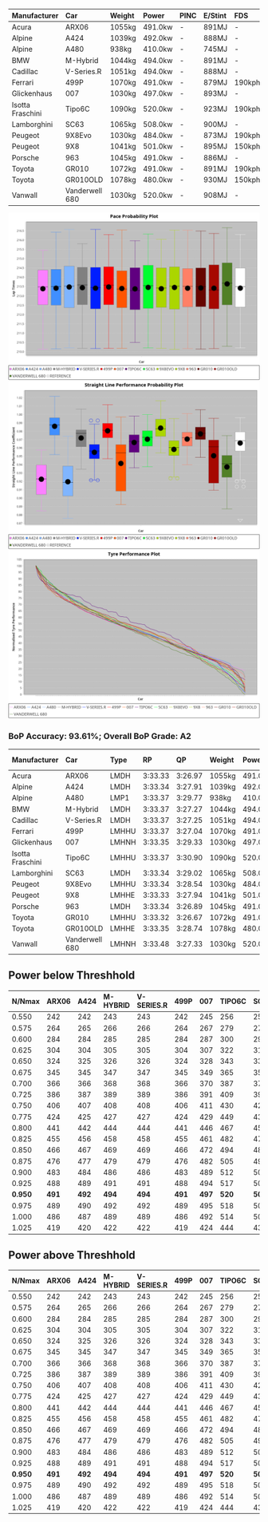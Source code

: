 | Manufacturer     | Car            | Weight | Power   | PINC    | E/Stint | FDS     |
|:-|:-|:-|:-|:-|:-|:-|
| Acura            | ARX06          | 1055kg | 491.0kw |    -    | 891MJ   |    -    |
| Alpine           | A424           | 1039kg | 492.0kw |    -    | 888MJ   |    -    |
| Alpine           | A480           | 938kg  | 410.0kw |    -    | 745MJ   |    -    |
| BMW              | M-Hybrid       | 1044kg | 494.0kw |    -    | 891MJ   |    -    |
| Cadillac         | V-Series.R     | 1051kg | 494.0kw |    -    | 888MJ   |    -    |
| Ferrari          | 499P           | 1070kg | 491.0kw |    -    | 879MJ   | 190kph  |
| Glickenhaus      | 007            | 1030kg | 497.0kw |    -    | 893MJ   |    -    |
| Isotta Fraschini | Tipo6C         | 1090kg | 520.0kw |    -    | 923MJ   | 190kph  |
| Lamborghini      | SC63           | 1065kg | 508.0kw |    -    | 900MJ   |    -    |
| Peugeot          | 9X8Evo         | 1030kg | 484.0kw |    -    | 873MJ   | 190kph  |
| Peugeot          | 9X8            | 1041kg | 501.0kw |    -    | 895MJ   | 150kph  |
| Porsche          | 963            | 1045kg | 491.0kw |    -    | 886MJ   |    -    |
| Toyota           | GR010          | 1072kg | 491.0kw |    -    | 891MJ   | 190kph  |
| Toyota           | GR010OLD       | 1078kg | 480.0kw |    -    | 930MJ   | 150kph  |
| Vanwall          | Vanderwell 680 | 1030kg | 520.0kw |    -    | 908MJ   |    -    |

![PACECHART](./IMG/AUTO.png)
![STRAIGHTLINEPERFORMANCECHART](./IMG/AUTO_sp.png)
![TYREPERFORMANCECHART](./IMG/AUTO_tw.png)

### BoP Accuracy: 93.61%; Overall BoP Grade: A2
| Manufacturer     | Car            | Type  | RP      | QP      | Weight | Power¹  | Threshhold | PINC    | Power²   | E/Stint | AVG Vmax  | FDS     | RDLC | L/Stint | BOP-Grade | Model Accuracy | Model Points | Match%  | SimDiff |
|:-|:-|:-|:-|:-|:-|:-|:-|:-|:-|:-|:-|:-|:-|:-|:-|:-|:-|:-|:-|
| Acura            | ARX06          | LMDH  | 3:33.33 | 3:26.97 | 1055kg | 491.0kw | 0.0kph     |    -    | 491.00kw |  891MJ  | 318.13kph |    -    | 1.01 | 12      | +B1       | 100.00%        | 996          | 85.71%  | #       |
| Alpine           | A424           | LMDH  | 3:33.34 | 3:27.91 | 1039kg | 492.0kw | 0.0kph     |    -    | 492.00kw |  888MJ  | 329.89kph |    -    | 1.01 | 12      | ~A1       | 100.00%        | 870          | 95.78%  | ±1.35s  |
| Alpine           | A480           | LMP1  | 3:33.37 | 3:29.77 |  938kg | 410.0kw | 0.0kph     |    -    | 410.00kw |  745MJ  | 315.93kph |    -    | 0.99 | 11      | ~A1       | 96.26%         | 1337         | 100.00% | ±1.07s  |
| BMW              | M-Hybrid       | LMDH  | 3:33.37 | 3:27.27 | 1044kg | 494.0kw | 0.0kph     |    -    | 494.00kw |  891MJ  | 327.46kph |    -    | 1.01 | 12      | -A2       | 100.00%        | 1914         | 93.90%  | ±1.02s  |
| Cadillac         | V-Series.R     | LMDH  | 3:33.37 | 3:27.25 | 1051kg | 494.0kw | 0.0kph     |    -    | 494.00kw |  888MJ  | 323.66kph |    -    | 1.01 | 12      | ~A1       | 98.03%         | 3773         | 96.48%  | ±0.66s  |
| Ferrari          | 499P           | LMHHU | 3:33.37 | 3:27.04 | 1070kg | 491.0kw | 0.0kph     |    -    | 491.00kw |  879MJ  | 327.05kph | 190kph  | 1.02 | 12      | ~A1       | 100.00%        | 4212         | 100.00% | ±0.61s  |
| Glickenhaus      | 007            | LMHNH | 3:33.35 | 3:29.33 | 1030kg | 497.0kw | 0.0kph     |    -    | 497.00kw |  893MJ  | 323.48kph |    -    | 0.97 | 12      | ~A1       | 98.78%         | 1936         | 95.35%  | ±0.48s  |
| Isotta Fraschini | Tipo6C         | LMHHU | 3:33.37 | 3:30.90 | 1090kg | 520.0kw | 0.0kph     |    -    | 520.00kw |  923MJ  | 327.14kph | 190kph  | 1.01 | 12      | +D1       | 100.00%        | 105          | 68.49%  | ±0.45s  |
| Lamborghini      | SC63           | LMDH  | 3:33.34 | 3:29.02 | 1065kg | 508.0kw | 0.0kph     |    -    | 508.00kw |  900MJ  | 327.55kph |    -    | 1.02 | 12      | ~A1       | 100.00%        | 597          | 100.00% | ±0.22s  |
| Peugeot          | 9X8Evo         | LMHHU | 3:33.34 | 3:28.54 | 1030kg | 484.0kw | 0.0kph     |    -    | 484.00kw |  873MJ  | 329.07kph | 190kph  | 1.02 | 12      | +B2       | 100.00%        | 463          | 81.81%  | ±0.53s  |
| Peugeot          | 9X8            | LMHHE | 3:33.33 | 3:27.94 | 1041kg | 501.0kw | 0.0kph     |    -    | 501.00kw |  895MJ  | 325.94kph | 150kph  | 1.02 | 12      | ~A1       | 99.48%         | 4559         | 100.00% | ±1.81s  |
| Porsche          | 963            | LMDH  | 3:33.34 | 3:26.89 | 1045kg | 491.0kw | 0.0kph     |    -    | 491.00kw |  886MJ  | 326.83kph |    -    | 1.01 | 12      | ~A1       | 99.21%         | 10753        | 100.00% | ±0.60s  |
| Toyota           | GR010          | LMHHU | 3:33.32 | 3:26.67 | 1072kg | 491.0kw | 0.0kph     |    -    | 491.00kw |  891MJ  | 326.04kph | 190kph  | 1.01 | 12      | ~A1       | 99.54%         | 3271         | 100.00% | ±0.62s  |
| Toyota           | GR010OLD       | LMHHE | 3:33.35 | 3:28.74 | 1078kg | 480.0kw | 0.0kph     |    -    | 480.00kw |  930MJ  | 320.35kph | 150kph  | 1.01 | 12      | +B1       | 100.00%        | 730          | 86.61%  | ±1.11s  |
| Vanwall          | Vanderwell 680 | LMHNH | 3:33.48 | 3:27.33 | 1030kg | 520.0kw | 0.0kph     |    -    | 520.00kw |  908MJ  | 325.30kph |    -    | 1.01 | 12      | ~A1       | 98.54%         | 541          | 100.00% | ±0.94s  |

## Power below Threshhold
| N/Nmax    | ARX06   | A424    | M-HYBRID | V-SERIES.R | 499P    | 007     | TIPO6C  | SC63    | 9X8EVO  | 9X8     | 963     | GR010   | GR010OLD | VANDERWELL 680 | ​     | RPM      | A480    |
|:-|:-|:-|:-|:-|:-|:-|:-|:-|:-|:-|:-|:-|:-|:-|:-|:-|:-|
|  0.550    |  242    |  242    |  243     |  243       |  242    |  245    |  256    |  250    |  238    |  247    |  242    |  242    |  236     |  256           |  ​    |   --     |   -     |
|  0.575    |  264    |  265    |  266     |  266       |  264    |  267    |  279    |  273    |  260    |  270    |  264    |  264    |  258     |  279           |  ​    |   --     |   -     |
|  0.600    |  284    |  284    |  285     |  285       |  284    |  287    |  300    |  293    |  279    |  290    |  284    |  284    |  277     |  300           |  ​    |   --     |   -     |
|  0.625    |  304    |  304    |  305     |  305       |  304    |  307    |  322    |  314    |  299    |  310    |  304    |  304    |  297     |  322           |  ​    |   --     |   -     |
|  0.650    |  324    |  325    |  326     |  326       |  324    |  328    |  343    |  335    |  320    |  331    |  324    |  324    |  317     |  343           |  ​    |   --     |   -     |
|  0.675    |  345    |  345    |  347     |  347       |  345    |  349    |  365    |  357    |  340    |  352    |  345    |  345    |  337     |  365           |  ​    |   --     |   -     |
|  0.700    |  366    |  366    |  368     |  368       |  366    |  370    |  387    |  378    |  361    |  373    |  366    |  366    |  358     |  387           |  ​    |   --     |   -     |
|  0.725    |  386    |  387    |  389     |  389       |  386    |  391    |  409    |  399    |  381    |  394    |  386    |  386    |  378     |  409           |  ​    |   --     |   -     |
|  0.750    |  406    |  407    |  408     |  408       |  406    |  411    |  430    |  420    |  400    |  414    |  406    |  406    |  397     |  430           |  ​    |   --     |   -     |
|  0.775    |  424    |  425    |  427     |  427       |  424    |  429    |  449    |  439    |  418    |  433    |  424    |  424    |  415     |  449           |  ​    |  5000    |  241    |
|  0.800    |  441    |  442    |  444     |  444       |  441    |  446    |  467    |  456    |  435    |  450    |  441    |  441    |  431     |  467           |  ​    |  5500    |  284    |
|  0.825    |  455    |  456    |  458     |  458       |  455    |  461    |  482    |  471    |  449    |  465    |  455    |  455    |  445     |  482           |  ​    |  6000    |  318    |
|  0.850    |  466    |  467    |  469     |  469       |  466    |  472    |  494    |  483    |  460    |  476    |  466    |  466    |  456     |  494           |  ​    |  6500    |  359    |
|  0.875    |  476    |  477    |  479     |  479       |  476    |  482    |  505    |  493    |  470    |  486    |  476    |  476    |  466     |  505           |  ​    |  7000    |  401    |
|  0.900    |  483    |  484    |  486     |  486       |  483    |  489    |  512    |  500    |  476    |  493    |  483    |  483    |  472     |  512           |  ​    |  7500    |  411    |
|  0.925    |  488    |  489    |  491     |  491       |  488    |  494    |  517    |  505    |  481    |  498    |  488    |  488    |  477     |  517           |  ​    |  8000    |  407    |
| **0.950** | **491** | **492** | **494**  | **494**    | **491** | **497** | **520** | **508** | **484** | **501** | **491** | **491** | **480**  | **520**        | **​** | **8500** | **410** |
|  0.975    |  489    |  490    |  492     |  492       |  489    |  495    |  518    |  506    |  482    |  499    |  489    |  489    |  478     |  518           |  ​    |  9000    |  205    |
|  1.000    |  486    |  487    |  489     |  489       |  486    |  492    |  514    |  503    |  479    |  496    |  486    |  486    |  475     |  514           |  ​    |   --     |   -     |
|  1.025    |  419    |  420    |  422     |  422       |  419    |  424    |  444    |  434    |  413    |  428    |  419    |  419    |  410     |  444           |  ​    |   --     |   -     |

## Power above Threshhold
| N/Nmax    | ARX06   | A424    | M-HYBRID | V-SERIES.R | 499P    | 007     | TIPO6C  | SC63    | 9X8EVO  | 9X8     | 963     | GR010   | GR010OLD | VANDERWELL 680 | ​     | RPM      | A480    |
|:-|:-|:-|:-|:-|:-|:-|:-|:-|:-|:-|:-|:-|:-|:-|:-|:-|:-|
|  0.550    |  242    |  242    |  243     |  243       |  242    |  245    |  256    |  250    |  238    |  247    |  242    |  242    |  236     |  256           |  ​    |   --     |   -     |
|  0.575    |  264    |  265    |  266     |  266       |  264    |  267    |  279    |  273    |  260    |  270    |  264    |  264    |  258     |  279           |  ​    |   --     |   -     |
|  0.600    |  284    |  284    |  285     |  285       |  284    |  287    |  300    |  293    |  279    |  290    |  284    |  284    |  277     |  300           |  ​    |   --     |   -     |
|  0.625    |  304    |  304    |  305     |  305       |  304    |  307    |  322    |  314    |  299    |  310    |  304    |  304    |  297     |  322           |  ​    |   --     |   -     |
|  0.650    |  324    |  325    |  326     |  326       |  324    |  328    |  343    |  335    |  320    |  331    |  324    |  324    |  317     |  343           |  ​    |   --     |   -     |
|  0.675    |  345    |  345    |  347     |  347       |  345    |  349    |  365    |  357    |  340    |  352    |  345    |  345    |  337     |  365           |  ​    |   --     |   -     |
|  0.700    |  366    |  366    |  368     |  368       |  366    |  370    |  387    |  378    |  361    |  373    |  366    |  366    |  358     |  387           |  ​    |   --     |   -     |
|  0.725    |  386    |  387    |  389     |  389       |  386    |  391    |  409    |  399    |  381    |  394    |  386    |  386    |  378     |  409           |  ​    |   --     |   -     |
|  0.750    |  406    |  407    |  408     |  408       |  406    |  411    |  430    |  420    |  400    |  414    |  406    |  406    |  397     |  430           |  ​    |   --     |   -     |
|  0.775    |  424    |  425    |  427     |  427       |  424    |  429    |  449    |  439    |  418    |  433    |  424    |  424    |  415     |  449           |  ​    |  5000    |  241    |
|  0.800    |  441    |  442    |  444     |  444       |  441    |  446    |  467    |  456    |  435    |  450    |  441    |  441    |  431     |  467           |  ​    |  5500    |  284    |
|  0.825    |  455    |  456    |  458     |  458       |  455    |  461    |  482    |  471    |  449    |  465    |  455    |  455    |  445     |  482           |  ​    |  6000    |  318    |
|  0.850    |  466    |  467    |  469     |  469       |  466    |  472    |  494    |  483    |  460    |  476    |  466    |  466    |  456     |  494           |  ​    |  6500    |  359    |
|  0.875    |  476    |  477    |  479     |  479       |  476    |  482    |  505    |  493    |  470    |  486    |  476    |  476    |  466     |  505           |  ​    |  7000    |  401    |
|  0.900    |  483    |  484    |  486     |  486       |  483    |  489    |  512    |  500    |  476    |  493    |  483    |  483    |  472     |  512           |  ​    |  7500    |  411    |
|  0.925    |  488    |  489    |  491     |  491       |  488    |  494    |  517    |  505    |  481    |  498    |  488    |  488    |  477     |  517           |  ​    |  8000    |  407    |
| **0.950** | **491** | **492** | **494**  | **494**    | **491** | **497** | **520** | **508** | **484** | **501** | **491** | **491** | **480**  | **520**        | **​** | **8500** | **410** |
|  0.975    |  489    |  490    |  492     |  492       |  489    |  495    |  518    |  506    |  482    |  499    |  489    |  489    |  478     |  518           |  ​    |  9000    |  205    |
|  1.000    |  486    |  487    |  489     |  489       |  486    |  492    |  514    |  503    |  479    |  496    |  486    |  486    |  475     |  514           |  ​    |   --     |   -     |
|  1.025    |  419    |  420    |  422     |  422       |  419    |  424    |  444    |  434    |  413    |  428    |  419    |  419    |  410     |  444           |  ​    |   --     |   -     |
